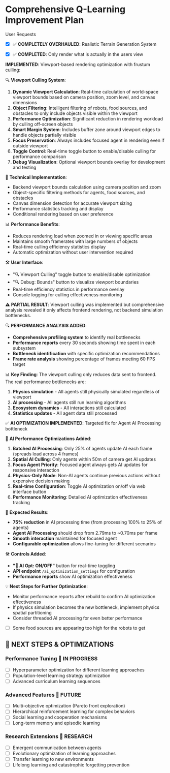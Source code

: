 # Comprehensive Q-Learning Improvement Plan
User Requests

- [x] ✅ **COMPLETELY OVERHAULED**: Realistic Terrain Generation System

- [x] ✅ **COMPLETED**: Only render what is actually in the users view

**IMPLEMENTED**: Viewport-based rendering optimization with frustum culling:

🔍 **Viewport Culling System**:
1. **Dynamic Viewport Calculation**: Real-time calculation of world-space viewport bounds based on camera position, zoom level, and canvas dimensions
2. **Object Filtering**: Intelligent filtering of robots, food sources, and obstacles to only include objects visible within the viewport
3. **Performance Optimization**: Significant reduction in rendering workload by culling off-screen objects
4. **Smart Margin System**: Includes buffer zone around viewport edges to handle objects partially visible
5. **Focus Preservation**: Always includes focused agent in rendering even if outside viewport
6. **Toggle Control**: Real-time toggle button to enable/disable culling for performance comparison
7. **Debug Visualization**: Optional viewport bounds overlay for development and testing

🎯 **Technical Implementation**:
- Backend viewport bounds calculation using camera position and zoom
- Object-specific filtering methods for agents, food sources, and obstacles  
- Canvas dimension detection for accurate viewport sizing
- Performance statistics tracking and display
- Conditional rendering based on user preference

📊 **Performance Benefits**:
- Reduces rendering load when zoomed in or viewing specific areas
- Maintains smooth framerates with large numbers of objects
- Real-time culling efficiency statistics display
- Automatic optimization without user intervention required

🛠️ **User Interface**:
- "🔍 Viewport Culling" toggle button to enable/disable optimization
- "🔍 Debug: Bounds" button to visualize viewport boundaries
- Real-time efficiency statistics in performance overlay
- Console logging for culling effectiveness monitoring

⚠️ **PARTIAL RESULT**: Viewport culling was implemented but comprehensive analysis revealed it only affects frontend rendering, not backend simulation bottlenecks.

🔍 **PERFORMANCE ANALYSIS ADDED**:
- **Comprehensive profiling system** to identify real bottlenecks
- **Performance reports** every 30 seconds showing time spent in each subsystem
- **Bottleneck identification** with specific optimization recommendations
- **Frame rate analysis** showing percentage of frames meeting 60 FPS target

📊 **Key Finding**: The viewport culling only reduces data sent to frontend. The real performance bottlenecks are:
1. **Physics simulation** - All agents still physically simulated regardless of viewport
2. **AI processing** - All agents still run learning algorithms 
3. **Ecosystem dynamics** - All interactions still calculated
4. **Statistics updates** - All agent data still processed

✅ **AI OPTIMIZATION IMPLEMENTED**: Targeted fix for Agent AI Processing bottleneck

🧠 **AI Performance Optimizations Added**:
1. **Batched AI Processing**: Only 25% of agents update AI each frame (spreads load across 4 frames)
2. **Spatial AI Culling**: Only agents within 50m of camera get AI updates
3. **Focus Agent Priority**: Focused agent always gets AI updates for responsive interaction
4. **Physics-Only Mode**: Non-AI agents continue previous actions without expensive decision making
5. **Real-time Configuration**: Toggle AI optimization on/off via web interface button
6. **Performance Monitoring**: Detailed AI optimization effectiveness tracking

🎯 **Expected Results**:
- **75% reduction** in AI processing time (from processing 100% to 25% of agents)
- **Agent AI Processing** should drop from 2.79ms to ~0.70ms per frame
- **Smooth interaction** maintained for focused agent
- **Configurable optimization** allows fine-tuning for different scenarios

🛠️ **Controls Added**:
- **"🧠 AI Opt: ON/OFF"** button for real-time toggling
- **API endpoint** `/ai_optimization_settings` for configuration
- **Performance reports** show AI optimization effectiveness

💡 **Next Steps for Further Optimization**:
- Monitor performance reports after rebuild to confirm AI optimization effectiveness
- If physics simulation becomes the new bottleneck, implement physics spatial partitioning
- Consider threaded AI processing for even better performance

- [ ] Some food sources are appearing too high for the robots to get

## 🎯 NEXT STEPS & OPTIMIZATIONS

### Performance Tuning 🔄 IN PROGRESS
- [ ] Hyperparameter optimization for different learning approaches
- [ ] Population-level learning strategy optimization
- [ ] Advanced curriculum learning sequences

### Advanced Features 🚀 FUTURE
- [ ] Multi-objective optimization (Pareto front exploration)
- [ ] Hierarchical reinforcement learning for complex behaviors
- [ ] Social learning and cooperation mechanisms
- [ ] Long-term memory and episodic learning

### Research Extensions 🧪 RESEARCH
- [ ] Emergent communication between agents
- [ ] Evolutionary optimization of learning approaches
- [ ] Transfer learning to new environments
- [ ] Lifelong learning and catastrophic forgetting prevention